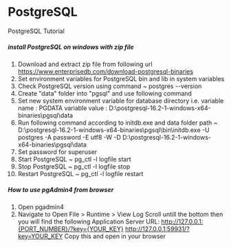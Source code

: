# PostgreSQL
PostgreSQL Tutorial

##### install PostgreSQL on windows with zip file #####
1) Download and extract zip file from following url
https://www.enterprisedb.com/download-postgresql-binaries
2) Set environment variables for PostgreSQL bin and lib in system variables
3) Check PostgreSQL version using command 
~ postgres --version
4) Create "data" folder into "pgsql" and use following command
5) Set new system environment variable for database directory i.e. variable name : PGDATA  variable value : D:\postgresql-16.2-1-windows-x64-binaries\pgsql\data
6) Run following command according to initdb.exe and data folder path
~ D:\postgresql-16.2-1-windows-x64-binaries\pgsql\bin\initdb.exe -U postgres -A password -E utf8 -W -D D:\postgresql-16.2-1-windows-x64-binaries\pgsql\data
7) Set password for superuser 
8) Start PostgreSQL
~ pg_ctl -l logfile start
9) Stop PostgreSQL
~ pg_ctl -l logfile stop
10) Restart PostgreSQL
~ pg_ctl -l logfile restart

##### How to use pgAdmin4 from browser #####
1) Open pgadmin4 
2) Navigate to Open File > Runtime > View Log
	Scroll untill the bottom then you will find the following Application Server URL: http://127.0.0.1:{PORT_NUMBER}/?key={YOUR_KEY}
	http://127.0.0.1:59931/?key=YOUR_KEY 
	Copy this and open in your browser               



